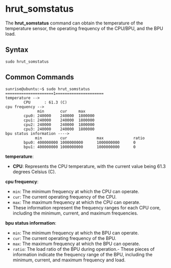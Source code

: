 # hrut_somstatus

The **hrut_somstatus** command can obtain the temperature of the temperature sensor, the operating frequency of the CPU/BPU, and the BPU load.

## Syntax

```
sudo hrut_somstatus
```

## Common Commands

```shell
sunrise@ubuntu:~$ sudo hrut_somstatus
=====================1=====================
temperature -->
        CPU      : 61.3 (C)
cpu frequency -->
              min       cur     max
        cpu0: 240000    240000  1800000
        cpu1: 240000    240000  1800000
        cpu2: 240000    240000  1800000
        cpu3: 240000    240000  1800000
bpu status information ---->
             min        cur             max             ratio
        bpu0: 400000000 1000000000      1000000000      0
        bpu1: 400000000 1000000000      1000000000      0
```

**temperature**:

- **CPU**: Represents the CPU temperature, with the current value being 61.3 degrees Celsius (C).

**cpu frequency**:

- `min`: The minimum frequency at which the CPU can operate.
- `cur`: The current operating frequency of the CPU.
- `max`: The maximum frequency at which the CPU can operate.
- These information represent the frequency ranges for each CPU core, including the minimum, current, and maximum frequencies.

**bpu status information**:

- `min`: The minimum frequency at which the BPU can operate.
- `cur`: The current operating frequency of the BPU.
- `max`: The maximum frequency at which the BPU can operate.
- `ratio`: The load ratio of the BPU during operation.- These pieces of information indicate the frequency range of the BPU, including the minimum, current, and maximum frequency and load.